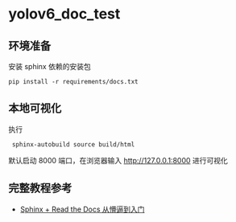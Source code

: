 # yolov6_doc_test

## 环境准备

安装 sphinx 依赖的安装包

```
pip install -r requirements/docs.txt
```

## 本地可视化

执行

```
 sphinx-autobuild source build/html
```

默认启动 8000 端口，在浏览器输入 http://127.0.0.1:8000 进行可视化

## 完整教程参考

* [Sphinx + Read the Docs 从懵逼到入门](https://zhuanlan.zhihu.com/p/264647009)
